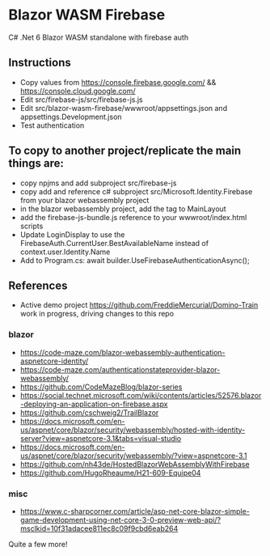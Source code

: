 # Blazor WASM Firebase
C# .Net 6 Blazor WASM standalone with firebase auth

## Instructions
* Copy values from https://console.firebase.google.com/ && https://console.cloud.google.com/
* Edit src/firebase-js/src/firebase-js.js
* Edit src/blazor-wasm-firebase/wwwroot/appsettings.json and appsettings.Development.json
* Test authentication

## To copy to another project/replicate the main things are:
* copy npjms and add subproject src/firebase-js
* copy add and reference c# subproject src/Microsoft.Identity.Firebase from your blazor webassembly project
* in the blazor webassembly project, add the <FirebaseAuth /> tag to MainLayout
* add the firebase-js-bundle.js reference to your wwwroot/index.html scripts
* Update LoginDisplay to use the FirebaseAuth.CurrentUser.BestAvailableName instead of context.user.Identity.Name
* Add to Program.cs: await builder.UseFirebaseAuthenticationAsync();

## References
* Active demo project https://github.com/FreddieMercurial/Domino-Train work in progress, driving changes to this repo
### blazor
* https://code-maze.com/blazor-webassembly-authentication-aspnetcore-identity/
* https://code-maze.com/authenticationstateprovider-blazor-webassembly/
* https://github.com/CodeMazeBlog/blazor-series
* https://social.technet.microsoft.com/wiki/contents/articles/52576.blazor-deploying-an-application-on-firebase.aspx
* https://github.com/cschweig2/TrailBlazor
* https://docs.microsoft.com/en-us/aspnet/core/blazor/security/webassembly/hosted-with-identity-server?view=aspnetcore-3.1&tabs=visual-studio
* https://docs.microsoft.com/en-us/aspnet/core/blazor/security/webassembly/?view=aspnetcore-3.1
* https://github.com/nh43de/HostedBlazorWebAssemblyWithFirebase
* https://github.com/HugoRheaume/H21-609-Equipe04
### misc
* https://www.c-sharpcorner.com/article/asp-net-core-blazor-simple-game-development-using-net-core-3-0-preview-web-api/?msclkid=10f31adacee811ec8c09f9cbd6eab264

Quite a few more!
